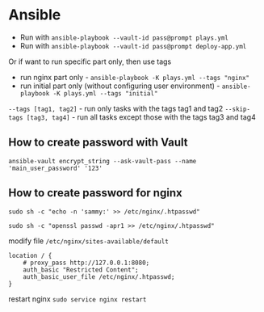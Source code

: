 # Ansible

- Run with `ansible-playbook --vault-id pass@prompt plays.yml`
- Run with `ansible-playbook --vault-id pass@prompt deploy-app.yml`

Or if want to run specific part only, then use tags
- run nginx part only - `ansible-playbook -K plays.yml --tags "nginx"`
- run initial part only (without configuring user environment) - `ansible-playbook -K plays.yml --tags "initial"`

`--tags [tag1, tag2]` - run only tasks with the tags tag1 and tag2
`--skip-tags [tag3, tag4]` - run all tasks except those with the tags tag3 and tag4

## How to create password with Vault

```shell
ansible-vault encrypt_string --ask-vault-pass --name 'main_user_password' '123'
```

## How to create password for nginx

```shell
sudo sh -c "echo -n 'sammy:' >> /etc/nginx/.htpasswd"

sudo sh -c "openssl passwd -apr1 >> /etc/nginx/.htpasswd"
```

modify file `/etc/nginx/sites-available/default`
```nginx
location / {
    # proxy_pass http://127.0.0.1:8080;
    auth_basic "Restricted Content";
    auth_basic_user_file /etc/nginx/.htpasswd;
}
```

restart nginx `sudo service nginx restart`
